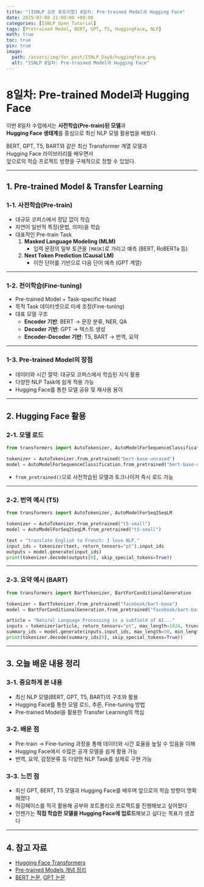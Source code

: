 ```yaml
---
title: "[ISNLP 오픈 튜토리얼] 8일차: Pre-trained Model과 Hugging Face"
date: 2025-07-08 21:00:00 +09:00
categories: [ISNLP_Open_Tutorial]
tags: [Pretrained Model, BERT, GPT, T5, HuggingFace, NLP]
math: true
toc: true
pin: true
image:
  path: /assets/img/for_post/ISNLP_Day8/huggingface.png
  alt: "ISNLP 8일차: Pre-trained Model과 Hugging Face"
---
```


# 8일차: Pre-trained Model과 Hugging Face

이번 8일차 수업에서는 **사전학습(Pre-train)된 모델**과  
**Hugging Face 생태계**를 중심으로 최신 NLP 모델 활용법을 배웠다.  

BERT, GPT, T5, BART와 같은 최신 Transformer 계열 모델과  
Hugging Face 라이브러리를 배우면서  
앞으로의 학습·프로젝트 방향을 구체적으로 정할 수 있었다.

---

## 1. Pre-trained Model & Transfer Learning

### 1-1. 사전학습(Pre-train)
- 대규모 코퍼스에서 정답 없이 학습
- 자연어 일반적 특징(문법, 의미)을 학습
- 대표적인 Pre-train Task
  1. **Masked Language Modeling (MLM)**  
     - 입력 문장의 일부 토큰을 `[MASK]`로 가리고 예측 (BERT, RoBERTa 등)
  2. **Next Token Prediction (Causal LM)**  
     - 이전 단어를 기반으로 다음 단어 예측 (GPT 계열)

---

### 1-2. 전이학습(Fine-tuning)
- Pre-trained Model + Task-specific Head
- 목적 Task 데이터셋으로 미세 조정(Fine-tuning)
- 대표 모델 구조
  - **Encoder 기반**: BERT → 문장 분류, NER, QA
  - **Decoder 기반**: GPT → 텍스트 생성
  - **Encoder-Decoder 기반**: T5, BART → 번역, 요약

---

### 1-3. Pre-trained Model의 장점
- 데이터와 시간 절약: 대규모 코퍼스에서 학습된 지식 활용
- 다양한 NLP Task에 쉽게 적용 가능
- Hugging Face를 통한 모델 공유 및 재사용 용이

---

## 2. Hugging Face 활용

### 2-1. 모델 로드
```py
from transformers import AutoTokenizer, AutoModelForSequenceClassification

tokenizer = AutoTokenizer.from_pretrained("bert-base-uncased")
model = AutoModelForSequenceClassification.from_pretrained("bert-base-uncased")
```

- `from_pretrained()`으로 사전학습된 모델과 토크나이저 즉시 로드 가능

---

### 2-2. 번역 예시 (T5)
```py
from transformers import AutoTokenizer, AutoModelForSeq2SeqLM

tokenizer = AutoTokenizer.from_pretrained("t5-small")
model = AutoModelForSeq2SeqLM.from_pretrained("t5-small")

text = "translate English to French: I love NLP."
input_ids = tokenizer(text, return_tensors="pt").input_ids
outputs = model.generate(input_ids)
print(tokenizer.decode(outputs[0], skip_special_tokens=True))
```

---

### 2-3. 요약 예시 (BART)
```py
from transformers import BartTokenizer, BartForConditionalGeneration

tokenizer = BartTokenizer.from_pretrained("facebook/bart-base")
model = BartForConditionalGeneration.from_pretrained("facebook/bart-base")

article = "Natural Language Processing is a subfield of AI..."
inputs = tokenizer(article, return_tensors="pt", max_length=1024, truncation=True)
summary_ids = model.generate(inputs.input_ids, max_length=50, min_length=10)
print(tokenizer.decode(summary_ids[0], skip_special_tokens=True))
```

---

## 3. 오늘 배운 내용 정리

### 3-1. 중요하게 본 내용
- 최신 NLP 모델(BERT, GPT, T5, BART)의 구조와 활용
- Hugging Face를 통한 모델 로드, 추론, Fine-tuning 방법
- Pre-trained Model을 활용한 Transfer Learning의 핵심

### 3-2. 배운 점
- Pre-train → Fine-tuning 과정을 통해 데이터와 시간 효율을 높일 수 있음을 이해
- Hugging Face에서 수많은 공개 모델을 쉽게 활용 가능
- 번역, 요약, 감정분류 등 다양한 NLP Task를 실제로 구현 가능

### 3-3. 느낀 점
- 최신 GPT, BERT, T5 모델과 Hugging Face를 배우며 앞으로의 학습 방향이 명확해졌다
- 허깅페이스를 적극 활용해 공부와 포트폴리오 프로젝트를 진행해보고 싶어졌다
- 언젠가는 **직접 학습한 모델을 Hugging Face에 업로드**해보고 싶다는 목표가 생겼다

---

## 4. 참고 자료
- [Hugging Face Transformers](https://huggingface.co/transformers/)
- [Pre-trained Models 개념 정리](https://wikidocs.net/166759)
- [BERT 논문](https://arxiv.org/abs/1810.04805), [GPT 논문](https://arxiv.org/abs/2005.14165)
